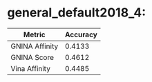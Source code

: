 # general_default2018_4:
Metric | Accuracy
-----|-----
GNINA Affinity | 0.4133
GNINA Score | 0.4612
Vina Affinity | 0.4485